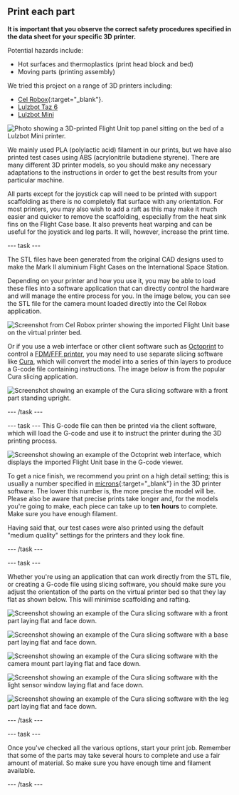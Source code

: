 ## Print each part

**It is important that you observe the correct safety procedures specified in the data sheet for your specific 3D printer.**

Potential hazards include:

- Hot surfaces and thermoplastics (print head block and bed)
- Moving parts (printing assembly)

We tried this project on a range of 3D printers including:

 - [Cel Robox](https://cel-uk.com/shop/roboxdual/){:target="_blank"}.
 - [Lulzbot Taz 6](https://www.lulzbot.com/store/printers/lulzbot-taz-6)
 - [Lulzbot Mini](https://www.lulzbot.com/store/printers/lulzbot-mini)

![Photo showing a 3D-printed Flight Unit top panel sitting on the bed of a Lulzbot Mini printer.](images/lulzbitmini.JPG)

We mainly used PLA (polylactic acid) filament in our prints, but we have also printed test cases using ABS (acrylonitrile butadiene styrene).  There are many different 3D printer models, so you should make any necessary adaptations to the instructions in order to get the best results from your particular machine.  

All parts except for the joystick cap will need to be printed with support scaffolding as there is no completely flat surface with any orientation. For most printers, you may also wish to add a raft as this may make it much easier and quicker to remove the scaffolding, especially from the heat sink fins on the Flight Case base. It also prevents heat warping and can be useful for the joystick and leg parts. It will, however, increase the print time. 

--- task ---

The STL files have been generated from the original CAD designs used to make the Mark II aluminium Flight Cases on the International Space Station. 

Depending on your printer and how you use it, you may be able to load these files into a software application that can directly control the hardware and will manage the entire process for you. In the image below, you can see the STL file for the camera mount loaded directly into the Cel Robox application.

![Screenshot from Cel Robox printer showing the imported Flight Unit base on the virtual printer bed.](images/automaker.png)

Or if you use a web interface or other client software such as [Octoprint](https://octoprint.org/) to control a [FDM/FFF printer](https://en.wikipedia.org/wiki/Fused_filament_fabrication#Fused_deposition_modeling), you may need to use separate slicing software like [Cura](https://github.com/Ultimaker/Cura), which will convert the model into a series of thin layers to produce a G-code file containing instructions. The image below is from the popular Cura slicing application.

![Screenshot showing an example of the Cura slicing software with a front part standing upright.](images/cura_upright.png)

--- /task ---

--- task ---
This G-code file can then be printed via the client software, which will load the G-code and use it to instruct the printer during the 3D printing process.

![Screenshot showing an example of the Octoprint web interface, which displays the imported Flight Unit base in the G-code viewer.](images/octoprint.png)

To get a nice finish, we recommend you print on a high detail setting; this is usually a number specified in [microns](https://en.wikipedia.org/wiki/Micrometre){:target="_blank"} in the 3D printer software. The lower this number is, the more precise the model will be. Please also be aware that precise prints take longer and, for the models you're going to make, each piece can take up to **ten hours** to complete. Make sure you have enough filament.

Having said that, our test cases were also printed using the default "medium quality" settings for the printers and they look fine. 


--- /task ---

--- task ---

Whether you're using an application that can work directly from the STL file, or creating a G-code file using slicing software, you should make sure you adjust the orientation of the parts on the virtual printer bed so that they lay flat as shown below. This will minimise scaffolding and rafting.

![Screenshot showing an example of the Cura slicing software with a front part laying flat and face down.](images/cura_top_flat.png)

![Screenshot showing an example of the Cura slicing software with a base part laying flat and face down.](images/cura_base_flat.png)

![Screenshot showing an example of the Cura slicing software with the camera mount part laying flat and face down.](images/cura_camera.png)

![Screenshot showing an example of the Cura slicing software with the light sensor window laying flat and face down.](images/cura_window.png)

![Screenshot showing an example of the Cura slicing software with the leg part laying flat and face down.](images/cura_leg.png)

--- /task ---


--- task ---

Once you've checked all the various options, start your print job. Remember that some of the parts may take several hours to complete and use a fair amount of material. So make sure you have enough time and filament available.

--- /task ---

